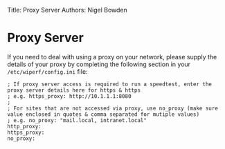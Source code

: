 Title: Proxy Server
Authors: Nigel Bowden

# Proxy Server
If you need to deal with using a proxy on your network, please supply the details of your proxy by completing the following section in your ```/etc/wiperf/config.ini``` file:

```
; If proxy server access is required to run a speedtest, enter the proxy server details here for https & https
; e.g. https_proxy: http://10.1.1.1:8080
;
; For sites that are not accessed via proxy, use no_proxy (make sure value enclosed in quotes & comma separated for mutiple values)
; e.g. no_proxy: "mail.local, intranet.local"
http_proxy: 
https_proxy:
no_proxy:
```
